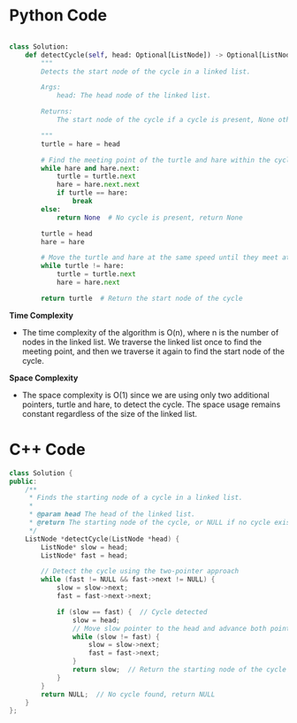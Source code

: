 # Python Code

```python

class Solution:
    def detectCycle(self, head: Optional[ListNode]) -> Optional[ListNode]:
        """
        Detects the start node of the cycle in a linked list.

        Args:
            head: The head node of the linked list.

        Returns:
            The start node of the cycle if a cycle is present, None otherwise.

        """
        turtle = hare = head

        # Find the meeting point of the turtle and hare within the cycle
        while hare and hare.next:
            turtle = turtle.next
            hare = hare.next.next
            if turtle == hare:
                break
        else:
            return None  # No cycle is present, return None

        turtle = head
        hare = hare

        # Move the turtle and hare at the same speed until they meet at the start of the cycle
        while turtle != hare:
            turtle = turtle.next
            hare = hare.next

        return turtle  # Return the start node of the cycle


```

**Time Complexity**
- The time complexity of the algorithm is O(n), where n is the number of nodes in the linked list. We traverse the linked list once to find the meeting point, and then we traverse it again to find the start node of the cycle.

**Space Complexity**
- The space complexity is O(1) since we are using only two additional pointers, turtle and hare, to detect the cycle. The space usage remains constant regardless of the size of the linked list.


# C++ Code
```cpp
class Solution {
public:
    /**
     * Finds the starting node of a cycle in a linked list.
     * 
     * @param head The head of the linked list.
     * @return The starting node of the cycle, or NULL if no cycle exists.
     */
    ListNode *detectCycle(ListNode *head) {
        ListNode* slow = head;
        ListNode* fast = head;

        // Detect the cycle using the two-pointer approach
        while (fast != NULL && fast->next != NULL) {
            slow = slow->next;
            fast = fast->next->next;

            if (slow == fast) {  // Cycle detected
                slow = head;
                // Move slow pointer to the head and advance both pointers at the same pace
                while (slow != fast) {
                    slow = slow->next;
                    fast = fast->next;
                }
                return slow;  // Return the starting node of the cycle
            }
        }
        return NULL;  // No cycle found, return NULL
    }
};
```
